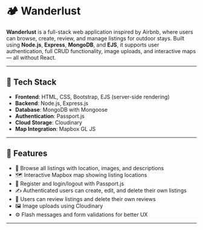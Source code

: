 # 🏕️ Wanderlust

**Wanderlust** is a full-stack web application inspired by Airbnb, where users can browse, create, review, and manage listings for outdoor stays. Built using **Node.js**, **Express**, **MongoDB**, and **EJS**, it supports user authentication, full CRUD functionality, image uploads, and interactive maps — all without React.

---

## 🔧 Tech Stack

- **Frontend**: HTML, CSS, Bootstrap, EJS (server-side rendering)
- **Backend**: Node.js, Express.js
- **Database**: MongoDB with Mongoose
- **Authentication**: Passport.js
- **Cloud Storage**: Cloudinary
- **Map Integration**: Mapbox GL JS

---

## 🚀 Features

- 🧭 Browse all listings with location, images, and descriptions
- 🗺️ Interactive Mapbox map showing listing locations
- 🔐 Register and login/logout with Passport.js
- ✍️ Authenticated users can create, edit, and delete their own listings
- 💬 Users can review listings and delete their own reviews
- 🖼️ Image uploads using Cloudinary
- ⚙️ Flash messages and form validations for better UX

---
